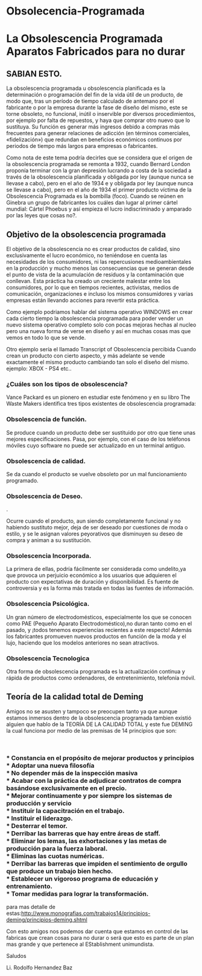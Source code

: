 # Obsolecencia-Programada
<b><h1>La Obsolescencia Programada Aparatos Fabricados para no durar</b></h1>

 

 

 

SABIAN ESTO.
 -----------------
 La obsolescencia programada u obsolescencia planificada es la determinación o programación del fin de la vida útil de un producto, de modo que, tras un período de tiempo calculado de antemano por el fabricante o por la empresa durante la fase de diseño del mismo, este se torne obsoleto, no funcional, inútil o inservible por diversos procedimientos, por ejemplo por falta de repuestos, y haya que comprar otro nuevo que lo sustituya. Su función es generar más ingresos debido a compras más frecuentes para generar relaciones de adicción (en términos comerciales, «fidelización») que redundan en beneficios económicos continuos por periodos de tiempo más largos para empresas o fabricantes. 

 

Como nota de este tema podría decirles que  se considera que el origen de la obsolescencia programada se remonta a 1932, cuando Bernard London proponía terminar con la gran depresión lucrando a costa de la sociedad a través de la obsolescencia planificada y obligada por ley (aunque nunca se llevase a cabo), pero en el año de 1934  e y obligada por ley (aunque nunca se llevase a cabo), pero en el año de 1934  el primer producto víctima de la Obsolescencia Programada es la bombilla (foco). Cuando  se reúnen en Ginebra un grupo de fabricantes los cuáles dan lugar al primer cártel mundial: Cártel Phoebus y así empieza el lucro indiscriminado y amparado por las leyes que cosas no?.

<b><h2>Objetivo de la obsolescencia programada</b></h2>

 

El objetivo de la obsolescencia no es crear productos de calidad, sino exclusivamente el lucro económico, no teniéndose en cuenta las necesidades de los consumidores, ni las repercusiones medioambientales en la producción y mucho menos las consecuencias que se generan desde el punto de vista de la acumulación de residuos y la contaminación que conllevan. Esta práctica ha creado un creciente malestar entre los consumidores, por lo que en tiempos recientes, activistas, medios de comunicación, organizaciones e incluso los mismos consumidores y varias empresas están llevando acciones para revertir esta práctica.

 

Como ejemplo podriamos hablar del sistema operativo WINDOWS en crear cada cierto tiempo la obsolescencia programada para poder vender un nuevo sistema operativo completo solo con pocas mejoras hechas al nucleo pero una nueva forma de verse en diseño y así en muchas cosas mas que vemos en todo lo que se vende.

 

Otro ejemplo sería el llamado Transcript of Obsolescencia percibida Cuando crean un producto con cierto aspecto, y más adelante se vende  exactamente el mismo producto cambiando tan solo el diseño del mismo.  ejemplo:   XBOX - PS4  etc..

 

 

 <b><h3>¿Cuáles son los tipos de obsolescencia?</b></h3>

 

Vance  Packard es un pionero en estudiar este fenómeno y en su libro The Waste  Makers identifica tres tipos existentes de obsolescencia programada:

<b><h3>    Obsolescencia de función.  </b></h3>

 

Se produce cuando un producto debe ser  sustituido por otro que tiene unas mejores especificaciones. Pasa, por  ejemplo, con el caso de los teléfonos móviles cuyo software no puede ser  actualizado en un terminal antiguo.

<b><h3>    Obsolescencia de calidad. </b></h3>

 

 Se da cuando el producto se vuelve obsoleto por un mal funcionamiento programado. 

  <b><h3>    Obsolescencia de Deseo. </b></h3>. 

 

Ocurre cuando el producto, aun siendo completamente funcional y no  habiendo sustituto mejor, deja de ser deseado por cuestiones de moda o  estilo, y se le asignan valores peyorativos que disminuyen su deseo de  compra y animan a su sustitución. 

<b><h3>    Obsolescencia Incorporada. </b></h3> 

 

 La primera de ellas, podría fácilmente ser considerada como undelito,ya que provoca un perjuicio económico a los usuarios que adquieren el  producto con expectativas de duración y disponibilidad. Es fuente de  controversia y es la forma más tratada en todas las fuentes de  información. 

<b><h3>    Obsolescencia Psicológica. </b></h3> 

 

  Un gran número de electrodomésticos, especialmente los que se conocen como PAE (Pequeño Aparato Electrodoméstico),no duran tanto como en el pasado, y ¡todos tenemos experiencias recientes a este respecto!  Además los fabricantes promueven nuevos productos en función de la moda  y el lujo, haciendo que los modelos anteriores no sean atractivos. 

<b><h3>    Obsolescencia Tecnologica </b></h3>

 

Otra forma de obsolescencia programada es la actualización continua y rápida de productos como ordenadores, de entretenimiento, telefonía móvil. 

 

 

<b><h2>    Teoría de la calidad total de Deming
 </b></h2>
 

Amigos no se asusten y tampoco se preocupen tanto ya que aunque estamos inmersos dentro de la obsolescencia programada tambien existió alguien que hablo de la TEORÍA DE LA CALIDAD TOTAL y este fue DEMING la cual funciona por medio de las premisas de 14 principios que son:

   <br><h3> * Constancia en el propósito de mejorar   productos y principios <br>
    * Adoptar una nueva filosofía<br>
    * No depender más de la inspección   masiva <br>
    * Acabar con la práctica de adjudicar contratos de compra basándose exclusivamente en el precio.<br>
    * Mejorar continuamente y por siempre los sistemas de   producción y servicio<br>
    * Instituir la capacitración en el trabajo.<br>
    * Instituir el liderazgo.<br>
    * Desterrar el temor.<br>
    * Derribar las barreras que hay entre áreas   de staff.<br>
    * Eliminar los lemas, las exhortaciones y las   metas de producción para la fuerza laboral.<br>
    * Eliminas las cuotas   numéricas.<br>
    * Derribar las barreras que impiden el sentimiento   de orgullo que produce un trabajo bien hecho.<br>
    * Establecer un vigoroso programa de educación y entrenamiento.<br>
    * Tomar medidas para lograr la   transformación.<br></h3>

 

para mas detalle de estas:http://www.monografias.com/trabajos14/principios-deming/principios-deming.shtml

 

Con esto amigos nos podemos dar cuenta que estamos en control de las fabricas que crean cosas para no durar o será que esto es parte de un plan mas grande y que pertenece al EStablishment unimundista. 

 

Saludos

 

Li. Rodolfo Hernandez Baz
